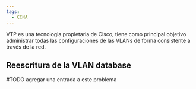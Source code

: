 ```yaml
---
tags:
  - CCNA
---
```

VTP es una tecnologia propietaria de Cisco, tiene como principal objetivo administrar todas las configuraciones de las VLANs de forma consistente a través de la red. 


## Reescritura de la VLAN database
#TODO agregar una entrada a este problema